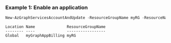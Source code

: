 ### Example 1: Enable an application
```powershell
New-AzGraphServicesAccountAndUpdate -ResourceGroupName myRG -ResourceName myGraphAppBilling -AppId myGraphAppBilling -SubscriptionId mySubscriptionGUID -Location Global
```

```output
Location Name              ResourceGroupName
-------- ----              -----------------
Global   myGraphAppBilling myRG
```

